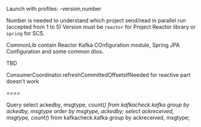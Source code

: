 Launch with profiles:
-version,number

Number is needed to understand which project send/read in parallel run (accepted from 1 to 5)
Version must be `reactor` for Project Reactor library or `spring` for SCS.

CommonLib contain Reactor Kafka COnfiguration module, Spring JPA Configuration and some common dtos.

TBD


ConsumerCoordinator.refreshCommittedOffsetsIfNeeded for reactive part doesn't work

====

Query
select ackedby, msgtype, count(*) from kafkacheck.kafka group by ackedby, msgtype order by msgtype, ackedby;
select ackreceived, msgtype, count(*) from kafkacheck.kafka group by ackreceived, msgtype;
